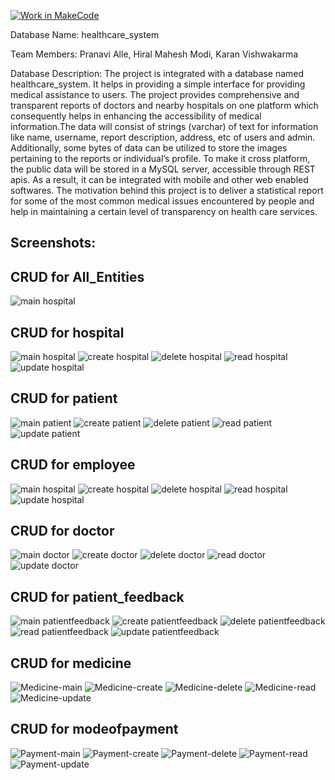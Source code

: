 [![Work in MakeCode](https://classroom.github.com/assets/work-in-make-code-c53f0c86300af1a64cdd5dc830e2509efd17c8cb483a722cacaee84d10eb8ec9.svg)](https://classroom.github.com/online_ide?assignment_repo_id=5817036&assignment_repo_type=AssignmentRepo)

Database Name:
healthcare_system

Team Members:
Pranavi Alle,
Hiral Mahesh Modi,
Karan Vishwakarma

Database Description:
The project is integrated with a database named healthcare_system. It helps in providing a simple interface for providing medical assistance to users. The project provides comprehensive and transparent reports of doctors and nearby hospitals on one platform which consequently helps in enhancing the accessibility of medical information.The data will consist of strings (varchar) of text for information like name, username, report description, address, etc of users and admin. Additionally, some bytes of data can be utilized to store the images pertaining to the reports or individual’s profile. To make it cross platform, the public data will be stored in a MySQL server, accessible through REST apis. As a result, it can be integrated with mobile and other web enabled softwares. The motivation behind this project is to deliver a statistical report for some of the most common medical issues encountered by people and help in maintaining a certain level of transparency on health care services.


## Screenshots:

## CRUD for All_Entities
![main hospital](/screenshot/all_entities.png?raw=true)

## CRUD for hospital
![main hospital](/screenshot/hospital_main.png?raw=true)
![create hospital](/screenshot/hospital_create.png?raw=true)
![delete hospital](/screenshot/hospital_delete.png?raw=true)
![read hospital](/screenshot/hospital_read.png?raw=true)
![update hospital](/screenshot/hopsital_update.png?raw=true)

## CRUD for patient
![main patient](/screenshot/patient_main.png?raw=true)
![create patient](/screenshot/patient_create.png?raw=true)
![delete patient](/screenshot/patient_delete.png?raw=true)
![read patient](/screenshot/patient_read.png?raw=true)
![update patient](/screenshot/patient_update.png?raw=true)

## CRUD for employee
![main hospital](/screenshot/employee_main.png?raw=true)
![create hospital](/screenshot/employee_create.png?raw=true)
![delete hospital](/screenshot/employee_delete.png?raw=true)
![read hospital](/screenshot/employee_read.png?raw=true)
![update hospital](/screenshot/employee_update.png?raw=true)

## CRUD for doctor
![main doctor](/screenshot/doctor_main.png?raw=true)
![create doctor](/screenshot/doctor_create.png?raw=true)
![delete doctor](/screenshot/doctor_delete.png?raw=true)
![read doctor](/screenshot/doctor_read.png?raw=true)
![update doctor](/screenshot/doctor_update.png?raw=true)

## CRUD for patient_feedback
![main patientfeedback](/screenshot/patientfeedback_main.png?raw=true)
![create patientfeedback](/screenshot/patientfeedback_create.png?raw=true)
![delete patientfeedback](/screenshot/patientfeedback_delete.png?raw=true)
![read patientfeedback](/screenshot/patientfeedback_read.png?raw=true)
![update patientfeedback](/screenshot/patient_feedback_update.png?raw=true)


## CRUD for medicine
![Medicine-main](https://user-images.githubusercontent.com/89802060/143816254-a8f195d0-4ed9-445d-93b4-e916528cc188.png)
![Medicine-create](https://user-images.githubusercontent.com/89802060/143816375-41359bc7-42f6-4604-af02-867e52cab244.png)
![Medicine-delete](https://user-images.githubusercontent.com/89802060/143816385-8b8cce34-b9e2-43a7-a633-dbd578cb9da1.png)
![Medicine-read](https://user-images.githubusercontent.com/89802060/143816405-d5e493db-5e8e-4c66-b0ed-03b81efcb8fe.png)
![Medicine-update](https://user-images.githubusercontent.com/89802060/143816422-34c65a51-3ed9-4d8f-89b4-68ac715ec0f2.png)

## CRUD for modeofpayment
![Payment-main](https://user-images.githubusercontent.com/89802060/143816711-f3a67db4-6c83-4672-9ffb-dace36317d7a.png)
![Payment-create](https://user-images.githubusercontent.com/89802060/143816750-55ed8b29-ca9e-4a51-b225-e7025e16c386.png)
![Payment-delete](https://user-images.githubusercontent.com/89802060/143816768-084a76d6-2048-482c-88ac-85412ffc0540.png)
![Payment-read](https://user-images.githubusercontent.com/89802060/143816778-be146a80-c1fe-49dd-bed7-2464d0c524fd.png)
![Payment-update](https://user-images.githubusercontent.com/89802060/143816782-36475cdc-6f1f-4bb6-8cf7-8a9bf64bb477.png)

